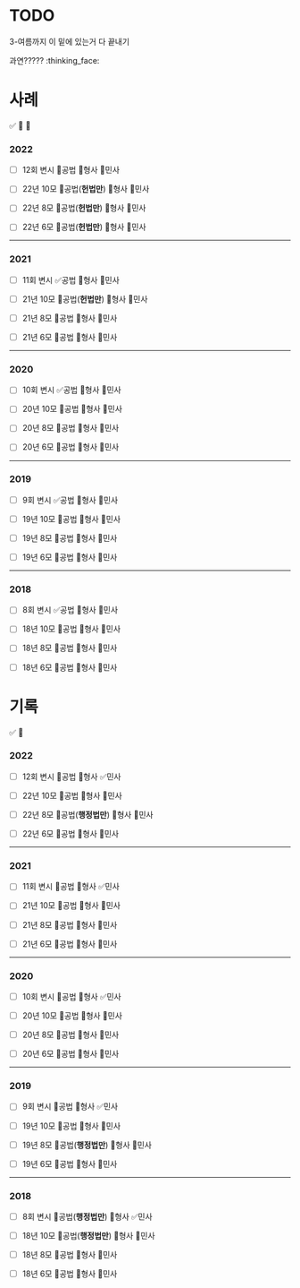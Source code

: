 # TODO
3-여름까지 이 밑에 있는거 다 끝내기

과연????? :thinking_face:


# 사례
:white_check_mark:   :black_square_button: :small_red_triangle:

### 2022
- [ ] 12회 변시
:black_square_button:공법   :black_square_button:형사  :black_square_button:민사

- [ ] 22년 10모
:small_red_triangle:공법(**헌법만**)   :black_square_button:형사   :black_square_button:민사

- [ ] 22년 8모
:small_red_triangle:공법(**헌법만**)   :black_square_button:형사   :black_square_button:민사

- [ ] 22년 6모
:small_red_triangle:공법(**헌법만**)   :black_square_button:형사   :black_square_button:민사

---

### 2021
- [ ] 11회 변시
:white_check_mark:공법   :black_square_button:형사   :black_square_button:민사

- [ ] 21년 10모
:small_red_triangle:공법(**헌법만**)   :black_square_button:형사   :black_square_button:민사

- [ ] 21년 8모
:black_square_button:공법   :black_square_button:형사   :black_square_button:민사

- [ ] 21년 6모
:black_square_button:공법   :black_square_button:형사   :black_square_button:민사

---

### 2020

- [ ] 10회 변시
:white_check_mark:공법   :black_square_button:형사   :black_square_button:민사

- [ ] 20년 10모
:black_square_button:공법   :black_square_button:형사   :black_square_button:민사

- [ ] 20년 8모
:black_square_button:공법   :black_square_button:형사   :black_square_button:민사

- [ ] 20년 6모
:black_square_button:공법   :black_square_button:형사   :black_square_button:민사

---

### 2019

- [ ] 9회 변시
:white_check_mark:공법  :black_square_button:형사   :black_square_button:민사

- [ ] 19년 10모
:black_square_button:공법   :black_square_button:형사   :black_square_button:민사

- [ ] 19년 8모
:black_square_button:공법   :black_square_button:형사   :black_square_button:민사

- [ ] 19년 6모
:black_square_button:공법   :black_square_button:형사   :black_square_button:민사

---

### 2018

- [ ] 8회 변시
:white_check_mark:공법   :black_square_button:형사   :black_square_button:민사

- [ ] 18년 10모
:black_square_button:공법   :black_square_button:형사   :black_square_button:민사

- [ ] 18년 8모
:black_square_button:공법   :black_square_button:형사   :black_square_button:민사

- [ ] 18년 6모
:black_square_button:공법   :black_square_button:형사   :black_square_button:민사



# 기록

:white_check_mark:   :black_square_button:

### 2022

- [ ] 12회 변시
:black_square_button:공법   :black_square_button:형사  :white_check_mark:민사

- [ ] 22년 10모
:black_square_button:공법   :black_square_button:형사   :black_square_button:민사

- [ ] 22년 8모
:small_red_triangle:공법(**행정법만**)   :black_square_button:형사   :black_square_button:민사

- [ ] 22년 6모
:black_square_button:공법   :black_square_button:형사   :black_square_button:민사

---

### 2021

- [ ] 11회 변시
:black_square_button:공법   :black_square_button:형사   :white_check_mark:민사

- [ ] 21년 10모
:black_square_button:공법   :black_square_button:형사   :black_square_button:민사

- [ ] 21년 8모
:black_square_button:공법   :black_square_button:형사   :black_square_button:민사

- [ ] 21년 6모
:black_square_button:공법   :black_square_button:형사   :black_square_button:민사

---

### 2020

- [ ] 10회 변시
:black_square_button:공법   :black_square_button:형사   :white_check_mark:민사

- [ ] 20년 10모
:black_square_button:공법   :black_square_button:형사   :black_square_button:민사

- [ ] 20년 8모
:black_square_button:공법   :black_square_button:형사   :black_square_button:민사

- [ ] 20년 6모
:black_square_button:공법   :black_square_button:형사   :black_square_button:민사

---

### 2019

- [ ] 9회 변시
:black_square_button:공법   :black_square_button:형사   :white_check_mark:민사

- [ ] 19년 10모
:black_square_button:공법   :black_square_button:형사   :black_square_button:민사

- [ ] 19년 8모
:small_red_triangle:공법(**행정법만**)   :black_square_button:형사   :black_square_button:민사

- [ ] 19년 6모
:black_square_button:공법   :black_square_button:형사   :black_square_button:민사

---

### 2018

- [ ] 8회 변시
:small_red_triangle:공법(**행정법만**)   :black_square_button:형사   :white_check_mark:민사

- [ ] 18년 10모
:small_red_triangle:공법(**행정법만**)   :black_square_button:형사   :black_square_button:민사

- [ ] 18년 8모
:black_square_button:공법   :black_square_button:형사   :black_square_button:민사

- [ ] 18년 6모
:black_square_button:공법   :black_square_button:형사   :black_square_button:민사
